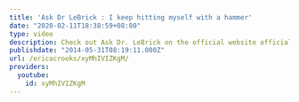 ```yaml
---
title: 'Ask Dr LeBrick : I keep hitting myself with a hammer'
date: "2020-02-11T18:38:59+08:00"
type: video
description: Check out Ask Dr. LeBrick on the official website officialericcrooks.com
publishdate: "2014-05-31T08:19:11.000Z"
url: /ericacrooks/xyMhIVIZKgM/
providers:
  youtube:
    id: xyMhIVIZKgM
---
```

